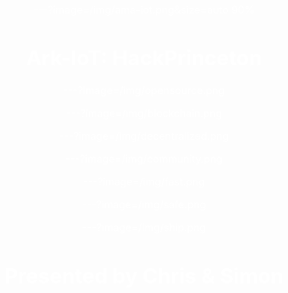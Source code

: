 ---?image=/img/ama-iot.png&size=auto 90%

<html>
  <head>
  <style>
    body {
      font-size: 24px;
      color: white;
      text-align: center;
    }
  </style>
  </head>
  <body>
    <h1>Ark-IoT: HackPrinceton</h1>
  </body>
</html>

---?image=/img/opensource.png

---?image=/img/blockchain.png

---?image=/img/decentralized.png

---?image=/img/community.png

---?image=/img/fast.png

---?image=/img/safe.png

---?image=/img/ship.png

# Presented by Chris & Simon
